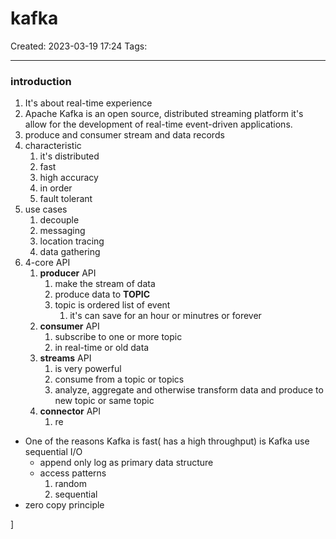 # kafka
Created: 2023-03-19 17:24
Tags: 
____

### introduction

1. It's about real-time experience 
2. Apache Kafka is an open source, distributed streaming platform it's allow for the development  of real-time event-driven applications.
3. produce and consumer stream and data records
4. characteristic
	1. it's distributed
	2. fast
	3. high accuracy 
	4. in order
	5. fault tolerant
5. use cases
	1. decouple
	2. messaging
	3. location tracing
	4. data gathering
6. 4-core API
	1. __producer__ API
		1. make the stream of data
		2. produce data to __TOPIC__
		3. topic is ordered list of event
			1. it's can save for an hour or minutres or forever
	2. __consumer__ API
		1. subscribe to one or more topic
		2. in real-time or old data
	3. __streams__ API
		1. is very powerful
		2. consume from a topic or topics
		3. analyze, aggregate and otherwise transform data and produce to new topic or same topic
	4. __connector__ API
		1. re


* One of the reasons Kafka is fast( has a high throughput) is Kafka use sequential I/O
	* append only log as primary data structure 
	* access patterns
		1. random 
		2. sequential 
* zero copy principle

]